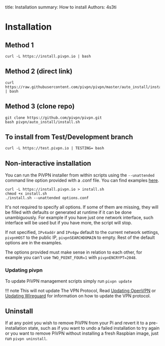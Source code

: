 title: Installation
summary: How to install
Authors: 4s3ti

# Installation

## Method 1
```Shell
curl -L https://install.pivpn.io | bash
```

## Method 2 (direct link)
```Shell
curl https://raw.githubusercontent.com/pivpn/pivpn/master/auto_install/install.sh | bash
```

## Method 3 (clone repo)
```Shell
git clone https://github.com/pivpn/pivpn.git
bash pivpn/auto_install/install.sh
```

## To install from Test/Development branch

`curl -L https://test.pivpn.io | TESTING= bash`


## Non-interactive installation

You can run the PiVPN installer from within scripts using the `--unattended` command line option provided with a .conf file. You can find examples [here](https://github.com/pivpn/pivpn/tree/master/examples).

```
curl -L https://install.pivpn.io > install.sh
chmod +x install.sh
./install.sh --unattended options.conf
```

It's not required to specify all options. If some of them are missing, they will be filled with defaults or generated at runtime if it can be done unambiguously. For example if you have just one network interface, such interface will be used but if you have more, the script will stop.

If not specified, `IPv4addr` and `IPv4gw` default to the current network settings, `pivpnHOST` to the public IP, `pivpnSEARCHDOMAIN` to empty. Rest of the default options are in the examples.

The options provided must make sense in relation to each other, for example you can't use `TWO_POINT_FOUR=1` with `pivpnENCRYPT=2048`.

### Updating pivpn

To update PiVPN management scripts simply run `pivpn update`

!!! note
    This will not update The VPN Protocol, Read [Updating OpenVPN](openvpn.md#updating-openvpn) or [Updating Wireguard](wireguard.md#updating-wireguard) for information on how to update the VPN protocol.

## Uninstall

If at any point you wish to remove PiVPN from your Pi and revert it to a pre-installation state, such as if you want to undo a failed installation to try again or you want to remove PiVPN without installing a fresh Raspbian image, just run `pivpn uninstall`.
